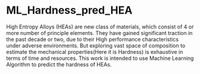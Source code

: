 # ML_Hardness_pred_HEA

High Entropy Alloys (HEAs) are new class of materials, which consist of 4 or more number of principle elements. They have gained significant traction in the past decade or two, due to their High performance characteristics under adverse environments. But exploring vast space of composition to estimate the mechanical properties(Here it is Hardness) is exhaustive in terms of time and resources. This work is intended to use Machine Learning Algorithm to predict the hardness of HEAs.
